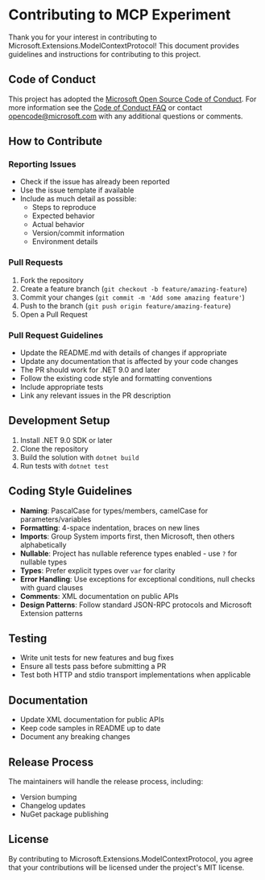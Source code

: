 # Contributing to MCP Experiment
Thank you for your interest in contributing to Microsoft.Extensions.ModelContextProtocol! This document provides guidelines and instructions for contributing to this project.

## Code of Conduct

This project has adopted the [Microsoft Open Source Code of Conduct](https://opensource.microsoft.com/codeofconduct/). For more information see the [Code of Conduct FAQ](https://opensource.microsoft.com/codeofconduct/faq/) or contact [opencode@microsoft.com](mailto:opencode@microsoft.com) with any additional questions or comments.

## How to Contribute

### Reporting Issues

- Check if the issue has already been reported
- Use the issue template if available
- Include as much detail as possible:
  - Steps to reproduce
  - Expected behavior
  - Actual behavior
  - Version/commit information
  - Environment details

### Pull Requests

1. Fork the repository
2. Create a feature branch (`git checkout -b feature/amazing-feature`)
3. Commit your changes (`git commit -m 'Add some amazing feature'`)
4. Push to the branch (`git push origin feature/amazing-feature`)
5. Open a Pull Request

### Pull Request Guidelines

- Update the README.md with details of changes if appropriate
- Update any documentation that is affected by your code changes
- The PR should work for .NET 9.0 and later
- Follow the existing code style and formatting conventions
- Include appropriate tests
- Link any relevant issues in the PR description

## Development Setup

1. Install .NET 9.0 SDK or later
2. Clone the repository
3. Build the solution with `dotnet build`
4. Run tests with `dotnet test`

## Coding Style Guidelines

- **Naming**: PascalCase for types/members, camelCase for parameters/variables
- **Formatting**: 4-space indentation, braces on new lines
- **Imports**: Group System imports first, then Microsoft, then others alphabetically
- **Nullable**: Project has nullable reference types enabled - use `?` for nullable types
- **Types**: Prefer explicit types over `var` for clarity
- **Error Handling**: Use exceptions for exceptional conditions, null checks with guard clauses
- **Comments**: XML documentation on public APIs
- **Design Patterns**: Follow standard JSON-RPC protocols and Microsoft Extension patterns

## Testing

- Write unit tests for new features and bug fixes
- Ensure all tests pass before submitting a PR
- Test both HTTP and stdio transport implementations when applicable

## Documentation

- Update XML documentation for public APIs
- Keep code samples in README up to date
- Document any breaking changes

## Release Process

The maintainers will handle the release process, including:
- Version bumping
- Changelog updates
- NuGet package publishing

## License

By contributing to Microsoft.Extensions.ModelContextProtocol, you agree that your contributions will be licensed under the project's MIT license.
